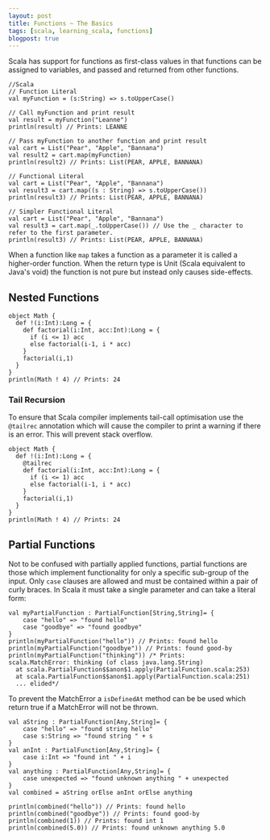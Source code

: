 ```yaml
---
layout: post
title: Functions ~ The Basics
tags: [scala, learning_scala, functions]
blogpost: true
---
```

Scala has support for functions as first-class values in that functions can be assigned to variables, and passed and returned from other functions.

<pre><code style="scala" class="hljs scala"><span class="hljs-comment">//Scala</span>
<span class="hljs-comment">// Function Literal</span>
<span class="hljs-function"><span class="hljs-keyword">val</span> <span class="hljs-title">myFunction</span> =</span> (s:<span class="hljs-type">String</span>) =&gt; s.toUpperCase()

<span class="hljs-comment">// Call myFunction and print result</span>
<span class="hljs-function"><span class="hljs-keyword">val</span> <span class="hljs-title">result</span> =</span> myFunction(<span class="hljs-string">"Leanne"</span>)
println(result) <span class="hljs-comment">// Prints: LEANNE</span>

<span class="hljs-comment">// Pass myFunction to another function and print result</span>
<span class="hljs-function"><span class="hljs-keyword">val</span> <span class="hljs-title">cart</span> =</span> <span class="hljs-type">List</span>(<span class="hljs-string">"Pear"</span>, <span class="hljs-string">"Apple"</span>, <span class="hljs-string">"Bannana"</span>)
<span class="hljs-function"><span class="hljs-keyword">val</span> <span class="hljs-title">result2</span> =</span> cart.map(myFunction)
println(result2) <span class="hljs-comment">// Prints: List(PEAR, APPLE, BANNANA)</span>

<span class="hljs-comment">// Functional Literal</span>
<span class="hljs-function"><span class="hljs-keyword">val</span> <span class="hljs-title">cart</span> =</span> <span class="hljs-type">List</span>(<span class="hljs-string">"Pear"</span>, <span class="hljs-string">"Apple"</span>, <span class="hljs-string">"Bannana"</span>)
<span class="hljs-function"><span class="hljs-keyword">val</span> <span class="hljs-title">result3</span> =</span> cart.map((s : <span class="hljs-type">String</span>) =&gt; s.toUpperCase())
println(result3) <span class="hljs-comment">// Prints: List(PEAR, APPLE, BANNANA)</span>

<span class="hljs-comment">// Simpler Functional Literal</span>
<span class="hljs-function"><span class="hljs-keyword">val</span> <span class="hljs-title">cart</span> =</span> <span class="hljs-type">List</span>(<span class="hljs-string">"Pear"</span>, <span class="hljs-string">"Apple"</span>, <span class="hljs-string">"Bannana"</span>)
<span class="hljs-function"><span class="hljs-keyword">val</span> <span class="hljs-title">result3</span> =</span> cart.map(_.toUpperCase()) <span class="hljs-comment">// Use the _ character to refer to the first parameter. </span>
println(result3) <span class="hljs-comment">// Prints: List(PEAR, APPLE, BANNANA)</span>
</code></pre>

When a function like `map` takes a function as a parameter it is called a higher-order function. When the return type is Unit (Scala equivalent to Java's void) the function is not pure but instead only causes side-effects.

## Nested Functions

<pre><code class="scala hljs"><span class="hljs-class"><span class="hljs-keyword">object</span> <span class="hljs-title">Math</span> {</span>
  <span class="hljs-function"><span class="hljs-keyword">def</span> <span class="hljs-title">!</span>(</span>i:<span class="hljs-type">Int</span>):<span class="hljs-type">Long</span> = {
    <span class="hljs-function"><span class="hljs-keyword">def</span> <span class="hljs-title">factorial</span>(</span>i:<span class="hljs-type">Int</span>, acc:<span class="hljs-type">Int</span>):<span class="hljs-type">Long</span> = {
      <span class="hljs-keyword">if</span> (i &lt;= <span class="hljs-number">1</span>) acc
      <span class="hljs-keyword">else</span> factorial(i-<span class="hljs-number">1</span>, i * acc)
    }
    factorial(i,<span class="hljs-number">1</span>)
  }
}
println(<span class="hljs-type">Math</span> ! <span class="hljs-number">4</span>) <span class="hljs-comment">// Prints: 24</span>
</code></pre>

### Tail Recursion 
To ensure that Scala compiler implements tail-call optimisation use the `@tailrec` annotation which will cause the compiler to print a warning if there is an error. This will prevent stack overflow.

<pre><code class="scala hljs"><span class="hljs-class"><span class="hljs-keyword">object</span> <span class="hljs-title">Math</span> {</span>
  <span class="hljs-function"><span class="hljs-keyword">def</span> <span class="hljs-title">!</span>(</span>i:<span class="hljs-type">Int</span>):<span class="hljs-type">Long</span> = {
    <span class="hljs-annotation">@tailrec</span>
    <span class="hljs-function"><span class="hljs-keyword">def</span> <span class="hljs-title">factorial</span>(</span>i:<span class="hljs-type">Int</span>, acc:<span class="hljs-type">Int</span>):<span class="hljs-type">Long</span> = {
      <span class="hljs-keyword">if</span> (i &lt;= <span class="hljs-number">1</span>) acc
      <span class="hljs-keyword">else</span> factorial(i-<span class="hljs-number">1</span>, i * acc)
    }
    factorial(i,<span class="hljs-number">1</span>)
  }
}
println(<span class="hljs-type">Math</span> ! <span class="hljs-number">4</span>) <span class="hljs-comment">// Prints: 24</span>
</code></pre>

## Partial Functions
Not to be confused with partially applied functions, partial functions are those which implement functionality for only a specific sub-group of the input. Only `case` clauses are allowed and must be contained within a pair of curly braces. In Scala it must take a single parameter and can take a literal form:

<pre><code class="scala hljs"><span class="hljs-function"><span class="hljs-keyword">val</span> <span class="hljs-title">myPartialFunction</span> :</span> <span class="hljs-type">PartialFunction</span>[<span class="hljs-type">String</span>,<span class="hljs-type">String</span>]= {
    <span class="hljs-keyword">case</span> <span class="hljs-string">"hello"</span> =&gt; <span class="hljs-string">"found hello"</span>
    <span class="hljs-keyword">case</span> <span class="hljs-string">"goodbye"</span> =&gt; <span class="hljs-string">"found goodbye"</span>
}
println(myPartialFunction(<span class="hljs-string">"hello"</span>)) <span class="hljs-comment">// Prints: found hello</span>
println(myPartialFunction(<span class="hljs-string">"goodbye"</span>)) <span class="hljs-comment">// Prints: found good-by</span>
println(myPartialFunction(<span class="hljs-string">"thinking"</span>)) <span class="hljs-comment">/* Prints:
scala.MatchError: thinking (of class java.lang.String)
  at scala.PartialFunction$$anon$1.apply(PartialFunction.scala:253)
  at scala.PartialFunction$$anon$1.apply(PartialFunction.scala:251)
  ... elided*/</span>
</code></pre>

To prevent the MatchError a `isDefinedAt` method can be be used which return true if a MatchError will not be thrown.

<pre><code class="scala hljs"><span class="hljs-function"><span class="hljs-keyword">val</span> <span class="hljs-title">aString</span> :</span> <span class="hljs-type">PartialFunction</span>[<span class="hljs-type">Any</span>,<span class="hljs-type">String</span>]= {
    <span class="hljs-keyword">case</span> <span class="hljs-string">"hello"</span> =&gt; <span class="hljs-string">"found string hello"</span>
    <span class="hljs-keyword">case</span> s:<span class="hljs-type">String</span> =&gt; <span class="hljs-string">"found string "</span> + s
}
<span class="hljs-function"><span class="hljs-keyword">val</span> <span class="hljs-title">anInt</span> :</span> <span class="hljs-type">PartialFunction</span>[<span class="hljs-type">Any</span>,<span class="hljs-type">String</span>]= {
    <span class="hljs-keyword">case</span> i:<span class="hljs-type">Int</span> =&gt; <span class="hljs-string">"found int "</span> + i
}
<span class="hljs-function"><span class="hljs-keyword">val</span> <span class="hljs-title">anything</span> :</span> <span class="hljs-type">PartialFunction</span>[<span class="hljs-type">Any</span>,<span class="hljs-type">String</span>]= {
    <span class="hljs-keyword">case</span> unexpected =&gt; <span class="hljs-string">"found unknown anything "</span> + unexpected
}
<span class="hljs-function"><span class="hljs-keyword">val</span> <span class="hljs-title">combined</span> =</span> aString orElse anInt orElse anything

println(combined(<span class="hljs-string">"hello"</span>)) <span class="hljs-comment">// Prints: found hello</span>
println(combined(<span class="hljs-string">"goodbye"</span>)) <span class="hljs-comment">// Prints: found good-by</span>
println(combined(<span class="hljs-number">1</span>)) <span class="hljs-comment">// Prints: found int 1</span>
println(combined(<span class="hljs-number">5.0</span>)) <span class="hljs-comment">// Prints: found unknown anything 5.0</span>
</code></pre>